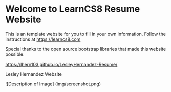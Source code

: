# Welcome to LearnCS8 Resume Website

This is an template website for you to fill in your own information. Follow the instructions at https://learncs8.com

Special thanks to the open source bootstrap libraries that made this website possible. 

https://lhern103.github.io/LesleyHernandez-Resume/

Lesley Hernandez Website

![Description of Image] (img/screenshot.png)
